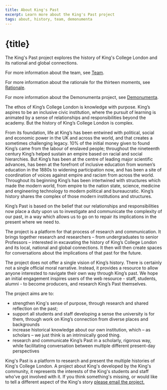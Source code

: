 ```yaml
---
title: About King's Past
excerpt: Learn more about the King's Past project
tags: about, history, team, demonumenta
---
```


# {title}

The King's Past project explores the history of King's College London and its national and global connections.

For more information about the team, see [Team](about/team).

For more information about the rationale for the thirteen moments, see
[Rationale](about/rationale).

For more information about the Demonumenta project, see
[Demonumenta](about/demonumenta).

The ethos of King’s College London is knowledge with purpose. King’s aspires to be an inclusive civic institution, where the pursuit of learning is animated by a sense of relationships and responsibilities beyond the academy. But the history of King’s College London is complex.

From its foundation, life at King’s has been entwined with political, social and economic power in the UK and across the world, and that creates a sometimes challenging legacy. 10% of the initial money given to found King’s came from the labour of enslaved people; throughout the nineteenth century King’s helped sustain an empire based on racial and social hierarchies. But King’s has been at the centre of leading major scientific advances, has been at the forefront of inclusive education from women’s education in the 1880s to widening participation now, and has been a site of coordination of voices against empire and racism from across the world. Throughout its beginning King’s has been intertwined with structures which made the modern world, from empire to the nation state, science, medicine and engineering technology to modern political and bureaucratic. King’s history shares the complex of those modern institutions and structures.

King’s Past is based on the belief that our relationships and responsibilities now place a duty upon us to investigate and communicate the complexity of our past, in a way which allows us to go on to repair its implications in the present where we need to.

The project is a platform for that process of research and communication. It brings together research and researchers – from undergraduates to senior Professors – interested in excavating the history of King’s College London and its local, national and global connections. It then will then create spaces for conversations about the implications of that past for the future.

The project does not offer a single vision of King’s history. There is certainly not a single official moral narrative. Instead, it provides a resource to allow anyone interested to navigate their own way through King’s past. We hope an initial engagement inspires users of the web resource - staff, students, alumni - to become producers, and research King’s Past themselves.

The project aims are to:

- strengthen King's sense of purpose, through research and shared reflection on the past;
- support all students and staff developing a sense the university is for them, through work on King’s connection from diverse places and backgrounds
- increase historical knowledge about our own institution, which – as scholars – we just think is an intrinsically good thing.
- research and communicate King’s Past in a scholarly, rigorous way, while facilitating conversation between multiple different present-day perspectives

King's Past is a platform to research and present the multiple histories of King's College London. A project about King's developed by the King's community, it represents the interests of the King's students and staff who've got involved with it. If you think something's missing, or would like to tell a different aspect of the King's story [please email the project.](mailto:kingspast@kcl.ac.uk)
